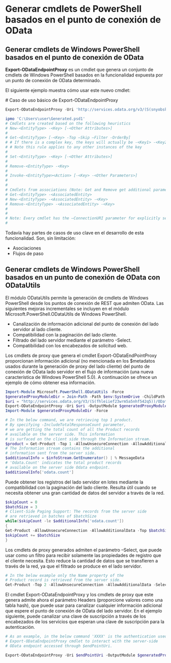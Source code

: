 # Generar cmdlets de PowerShell basados en el punto de conexión de OData
Generar cmdlets de Windows PowerShell basados en el punto de conexión de OData
--------------------------------------------------------------

**Export-ODataEndpointProxy** es un cmdlet que genera un conjunto de cmdlets de Windows PowerShell basados en la funcionalidad expuesta por un punto de conexión de OData determinado.

El siguiente ejemplo muestra cómo usar este nuevo cmdlet:

\# Caso de uso básico de Export-ODataEndpointProxy

```powershell
Export-ODataEndpointProxy -Uri 'http://services.odata.org/v3/(S(snyobsk1hhutkb2yulwldgf1))/odata/odata.svc' -OutputModule C:\Users\user\Generated.psd1

ipmo 'C:\Users\user\Generated.psd1'
# Cmdlets are created based on the following heuristics
# New-<EntityType> -<Key> [-<Other Attributes>]
#
# Get-<EntityType> [-<Key> -Top –Skip –Filter -OrderBy]
# # If there is a complex key, the keys will actually be -<Key1> -<Key2>…
# # Note this rule applies to any other instances of the key
#
# Set-<EntityType> -<Key> [-<Other Attributes>]
#
# Remove-<EntityType> -<Key>
#
# Invoke-<EntityType><Action> [-<Key> -<Other Parameters>]
#
#
# Cmdlets from associations (Note: Get and Remove get additional parameter sets)
# Get-<EntityType> -<AssociatedEntity>
# New-<EntityType> -<AssociatedEntity> -<Key>
# Remove-<EntityType> -<AssociatedEntity> -<Key>
#
#
# Note: Every cmdlet has the –ConnectionURI parameter for explicitly setting the URI of the endpoint. This normally uses the same address that you gave the Export-ODataEndpointProxy cmdlet, but can be overridden in this fashion for the sake of similar endpoints.
#
```

Todavía hay partes de casos de uso clave en el desarrollo de esta funcionalidad. Son, sin limitación:
-   Asociaciones
-   Flujos de paso

Generar cmdlets de Windows PowerShell basados en un punto de conexión de OData con ODataUtils
------------------------------------------------------------------------------
El módulo ODataUtils permite la generación de cmdlets de Windows PowerShell desde los puntos de conexión de REST que admiten OData. Las siguientes mejoras incrementales se incluyen en el módulo Microsoft.PowerShell.ODataUtils de Windows PowerShell.
-   Canalización de información adicional del punto de conexión del lado servidor al lado cliente.
-   Compatibilidad con la paginación del lado cliente.
-   Filtrado del lado servidor mediante el parámetro -Select.
-   Compatibilidad con los encabezados de solicitud web.

Los cmdlets de proxy que genera el cmdlet Export-ODataEndPointProxy proporcionan información adicional (no mencionada en los $metadatos usados durante la generación de proxy del lado cliente) del punto de conexión de OData lado servidor en el flujo de información (una nueva característica de Windows PowerShell 5.0). A continuación se ofrece un ejemplo de cómo obtener esa información.
```powershell
Import-Module Microsoft.PowerShell.ODataUtils -Force
$generatedProxyModuleDir = Join-Path -Path $env:SystemDrive -ChildPath 'ODataDemoProxy'
$uri = "http://services.odata.org/V3/(S(fhleiief23wrm5a5nhf542q5))/OData/OData.svc/"
Export-ODataEndpointProxy -Uri $uri -OutputModule $generatedProxyModuleDir -Force -AllowUnSecureConnection -Verbose -AllowClobber
Import-Module $generatedProxyModuleDir -Force

# In the below command, we are retrieving top 1 product.
# By specifying -IncludeTotalResponseCount parameter,
# we are getting the total count of all the Product records
# available on the server side. This information
# is surfaced on the client side through the Information stream.
$product = Get-Product -Top 1 -AllowUnsecureConnection -AllowAdditionalData -IncludeTotalResponseCount -InformationVariable infoStream
# The Information stream contains the additional
# information sent from the server side.
$additionalInfo = $infoStream.GetEnumerator() | % MessageData
# 'Odata.Count' indicates the total product records
# available on the server side Odata endpoint.
$additionalInfo['odata.count']
```

Puede obtener los registros del lado servidor en lotes mediante la compatibilidad con la paginación del lado cliente. Resulta útil cuando se necesita obtener una gran cantidad de datos del servidor a través de la red.
```powershell
$skipCount = 0
$batchSize = 3
# Client-Side Paging Support: The records from the server side
# are retrieved in batches of $batchSize
while($skipCount -le $additionalInfo['odata.count'])
{
Get-Product -AllowUnsecureConnection -AllowAdditionalData -Top $batchSize -Skip $skipCount
$skipCount += $batchSize
}
```

Los cmdlets de proxy generados admiten el parámetro –Select, que puede usar como un filtro para recibir solamente las propiedades de registro que el cliente necesita. Esto reduce la cantidad de datos que se transfieren a través de la red, ya que el filtrado se produce en el lado servidor.
```powershell
# In the below example only the Name property of the
# Product record is retrieved from the server side.
Get-Product -Top 2 -AllowUnsecureConnection -AllowAdditionalData -Select Name
```

El cmdlet Export-ODataEndpointProxy y los cmdlets de proxy que este genera admite ahora el parámetro Headers (proporcione valores como una tabla hash), que puede usar para canalizar cualquier información adicional que espere el punto de conexión de OData del lado servidor. En el ejemplo siguiente, puede canalizar una clave de suscripción a través de los encabezados de los servicios que esperan una clave de suscripción para la autenticación.
```powershell
# As an example, in the below command 'XXXX' is the authentication used by the
# Export-ODataEndpointProxy cmdlet to interact with the server-side
# OData endpoint accessed through $endPointUri.

Export-ODataEndpointProxy -Uri $endPointUri -OutputModule $generatedProxyModuleDir -Force -AllowUnSecureConnection -Verbose -Headers @{'subscription-key'='XXXX'}
```
<!--HONumber=Mar16_HO2-->
